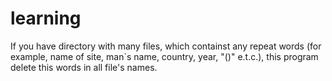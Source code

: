 # learning
If you have directory with many files, which containst any repeat words 
(for example, name of site, man`s name, country, year, "()" e.t.c.), 
this program delete this words in all file's names.
